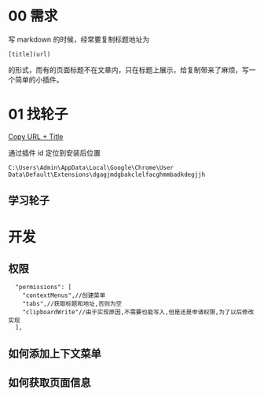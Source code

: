 # 00 需求
写 markdown 的时候，经常要复制标题地址为

    [title](url)

的形式，而有的页面标题不在文章内，只在标题上展示，给复制带来了麻烦，写一个简单的小插件。

# 01 找轮子
[Copy URL + Title](https://chrome.google.com/webstore/detail/copy-url-%20-title/dgagjmdgbakclelfacghmmbadkdegjjh)

通过插件 id 定位到安装后位置

    C:\Users\Admin\AppData\Local\Google\Chrome\User Data\Default\Extensions\dgagjmdgbakclelfacghmmbadkdegjjh
## 学习轮子

# 开发
## 权限
      "permissions": [
        "contextMenus",//创建菜单
        "tabs",//获取标题和地址,否则为空
        "clipboardWrite"//由于实现原因,不需要也能写入,但是还是申请权限,为了以后修改实现
      ],
## 如何添加上下文菜单
## 如何获取页面信息
